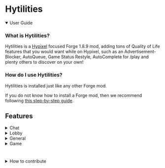 # Hytilities

</div>
<details open>
  <summary>User Guide</summary>

### What is Hytilities?
Hytilities is a [Hypixel](https://hypixel.net) focused Forge 1.8.9 mod, adding tons of Quality of Life features that
you would want while on Hypixel, such as an Advertisement-Blocker, AutoQueue, Game Status Restyle, AutoComplete for /play and plenty others to discover on your own! 

### How do I use Hytilities?
Hytilities is installed just like any other Forge mod.

If you do not know how to install a Forge mod, then we recommend following [this step-by-step guide](https://github.com/LizzyMaybeDev/Introduction-to-modding-mc "Credits: LizzyMaybeDev").
## Features
<details>
 <summary>Chat</summary>

## Chat
- **Autocomplete /play Commands** - Allows tab completion of /play commands
- **Guild Welcome Message** - Send a friendly welcome message when a player joins your guild.
- **Chat Swapper** - Automatically change back to a selected channel when leaving a party.
- **Chat Swapper Channel** - The channel to return to when leaving a party. Requires Chat Swapper.
- **Remove All Chat Message** - Hide the "You are now in the ALL channel" message when auto-switching.
- **Game Status Restyle** - Replace common game status messages with a new style.
- **Player Count Before Player Name** - Put the player count before the player name in game join/leave messages.
- **Player Count On Player Leave** - Include the player count when players leave.
- **Player Count Padding** - Place zeros at the beginning of the player count to align with the max player count.
- **Short Channel Names** - Abbreviate channel names.
- **Shout Cooldown** - Show the amount of time remaining until /shout can be reused.
- **Player Adblocker** - Remove spam messages from players, usually advertising something.
- **Trim Line Separators** - Prevent separators from overflowing onto the next chat line.
- **Remove Automatically Activated Quest Messages** - 
- **Remove Lobby Statuses** - Remove lobby join messages from chat.
- **Limbo /play Helper** - When a /play command is run in Limbo, this runs /l first and then the command.
- **Show Personal Mystery Box Rewards** - Remove others mystery box messages from chat.
- **Remove Soul Well Announcements** - Remove soul well announcements from chat.
- **Remove Game Announcements** - Remove game announcements from chat.
- **Remove Hype Limit Reminder** - Remove Hype limit reminders from chat.
- **Remove Bedwars Advertisements** - Remove player messages asking to join BedWars parties.
- **Remove Friend/guild Statuses** - Remove join/quit messages from friend/guild members.
- **Remove Guild Motd** - Remove the guild Message Of The Day.
- **Remove Chat Emojis** - Remove MVP++ chat emo.jis.
- **Remove Server Connected Messages** - Remove server connection messages. 
- **Remove Automatically Activated Quest Messages** - Remove automatically activated quest messages
- **White Chat** - Make nons chat messages appear as the normal chat message color.
- **White Private Messages** - Make private messages appear as the normal chat message color.
- **Cleaner Game Start Counter** - Compacts game start announcements.
- **Remove Curse Of Spam Messages** - Hides the constant spam of kali's curse of spam.
- **Remove Gifts Message** - Removes the gifts messages.
- **Thank watchdog** - Compliment Watchdog when someone is banned, or a Watchdog announcement is sent.
</details>
<details>
  <summary>Lobby</summary>

# Lobby
- **Hide Lobby Npcs** - Hide NPCS in the lobby.
- **Hide Lobby Bossbars** - Hide the bossbar in the lobby.
- **Mystery Box Star** - Shows what star a mystery box is in the Mystery Box Vault, Orange stars are special boxes.
- **Limbo Limiter** - While in Limbo, limit your framerate to 15 to reduce the load of the game on your computer.
</details>
<details>
  <summary>General</summary>
  
# General
- **Hide Npcs In Tab** - Prevent NPCS from showing up in tab.
- **Hide Player Ranks In Tab** - Prevent player ranks from showing up in tab.
- **Cleaner Tab In Skyblock** - Doesn't render player heads or ping for tab entries that aren't players in Skyblock.
- **Hide Ping In Tab** - Prevent ping from showing up in tab while playing games, since the value is misleading. Ping will remain visible in lobbies.
- **Auto Start** - Join Hypixel immediately once the client has loaded to the main menu.
- **Hide Guild Tags In Tab** - Prevent Guild tags from showing up in tab.
- **Broadcast Achievements** - Announce in Guild chat when you get an achievement.
- **Broadcast Levelup** - Announce in Guild chat when you level up.
- **Auto Queue** - Automatically queues for another game once you die.
- **Auto Queue Delay** - Delays the execution of Auto Queue. (The measurement is in seconds)
</details>
<details>
  <summary>Game</summary>

# Game
- **Mute Housing Music** - Prevent the Housing songs from being heard. 
- **Hide Armour** - Hide armour in games where armour is always the same.
- **Hardcore Hearts** - When your bed is broken/wither is killed in Bedwars/The Walls, set the heart style to Hardcore.
- **Pit Lag Reducer** - Hide entities at spaun while you are in the PVP area.
- **Game Countdown Timer** - Hide the displayed title text when a game is about to begin.
</details>

  #
  
</details>
</details>
<details>
  <summary>How to contribute</summary>

## Contribution
### How can I contribute to Hytilities?
You can contribute to Hytilities by following the instructions below. Basic knowledge of git is required.

#### Setup - IntelliJ
Press the green "Code" button.

![GitHub Code button](.github/code_button.png)

Depending on how your Git is set up/you want to clone, you will click on either HTTPS, SSH, or GitHub CLI,
then press the clipboard button beside the link.

![GitHub HTTPS Clone](.github/https_clone.png) ![GitHub SSH Clone](.github/ssh_clone.png) ![GitHub CLI Clone](.github/cli_clone.png)

Open your preferred IDE, in this example we will be using [IntelliJ](https://www.jetbrains.com/idea/).
You can choose the "Community" tab if you do not already own the Ultimate version.

<!--- todo: include images here instead of a lot of text. i don't have ij 2020.2 currently, and the context menu on 2020.3 eap is incredibly different. -->
On IntelliJ's main menu, press the button that says "Check out from Version Control", click "GitHub", 
and paste the URL to the "Git Repository URL" text field. If you want to change the directory it will be cloned to, 
change the "Parent Directory" text field. Once you are done changing where you want it to be, click "Clone", 
then wait for it to finish. Once prompted with "You have checked out an IDEA project file: [file location]. Would you like to open it?", 
press the "Yes" button.

Once it is done cloning, click on the Gradle tab on the very right sidebar.

![IntelliJ Gradle tab](.github/gradle_tab.png)

Once that is open, click the dropdown beside the Tasks folder.

![Gradle Tasks directory](.github/tasks.png)

Then click the `forgegradle` directory dropdown.

![ForgeGradle directory](.github/forgegradle.png)

Then proceed to double-click the `setupDecompWorkspace` task. This may take a few minutes.

![setupDecompWorkspace task](.github/setupDecompWorkspace.png)

Once that is complete, you will want to click on this button in the top left of the Gradle tab.

![Refresh Gradle button](.github/refresh_gradle.png)

Once the project is done refreshing, you will want to run the `genIntellijRuns` task.

![genIntellijRuns task](.github/genIntellijRuns.png)

Once that task is complete, you can start Minecraft by clicking on this dropdown in the top right, usually saying Minecraft Client.

![Minecraft Client](.github/minecraft_client.png)

Click the `Edit Configurations...` button.

![Edit Configurations](.github/edit_configurations.png)

Click on `Minecraft Client`.

![Minecraft Client](.github/minecraft_client2.png)

Ensure that the classpath is set to `Hytilities.main`. If it is not, select the drop down and set it.

![Classpath](.github/classpath.png)

If you want to be able to play Multiplayer, you'll need to log in. To do this, append to the `Program Arguments` field `--username <email> --password <password>` where `<email>` is your email (or your account name if you have an unmigrated account) and `<password>` is your password. 

![Login](.github/account.png)

Apply and save your changes.

![Apply](.github/apply.png)
![Save Changes](.github/save_changes.png)

You should now be able to run Hytilities in the dev workspace.

![Run](.github/run.png)

If you want to compile, then you must simply run `Tasks > build > build`.

![Compile](.github/build.png)

#### Setup - Terminal

*Note that while you can launch the game from the Terminal, you cannot login, so playing on Hypixel in the development environment is impossible.*

As with many GitHub projects, Hytilities is rather simple to set up in the Terminal. 

Click the green code button.

![GitHub Code button](.github/code_button.png)

Depending on how your Git is set up/you want to clone, you will click on either HTTPS, SSH, or GitHub CLI,
then press the clipboard button beside the link.

![GitHub HTTPS Clone](.github/https_clone.png) ![GitHub SSH Clone](.github/ssh_clone.png) ![GitHub CLI Clone](.github/cli_clone.png)

Go to your terminal, and type `git clone `, paste in the URL you copied, and hit enter.

![Git Clone](.github/clone.png)

Enter the Hytilities directory. From here, what you do depends on your OS. This guide will use Linux, however the process is only slightly different on Windows. Instead of doing `./gradlew ...`, you do `gradlew ...`. If you are a Windows user, when copy and pasting commands from here, omit the `./`.

Type `./gradlew setupDecompWorkspace`. This may take several minutes. It should say `BUILD SUCCESSFUL` once finished.

Now, you can edit the files as you would any other project, such as with a Terminal editor like vim. To compile, run `./gradlew build`. They will be in the `build/libs` folder. To launch the game, run `./gradlew runClient`.
</details>
